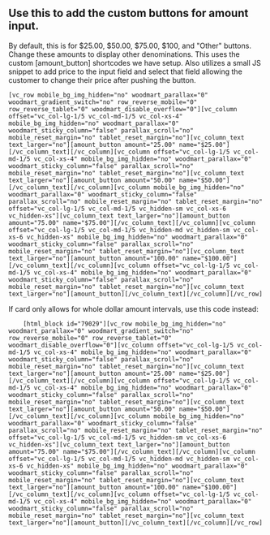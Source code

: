 ## Use this to add the custom buttons for amount input. 

By default, this is for $25.00, $50.00, $75.00, $100, and "Other" buttons. Change these amounts to display other denominations. This uses the custom [amount_button] shortcodes we have setup. Also utilizes a small JS snippet to add price to the input field and select that field allowing the customer to change their price after pushing the button. 

    [vc_row mobile_bg_img_hidden="no" woodmart_parallax="0" woodmart_gradient_switch="no" row_reverse_mobile="0" row_reverse_tablet="0" woodmart_disable_overflow="0"][vc_column offset="vc_col-lg-1/5 vc_col-md-1/5 vc_col-xs-4" mobile_bg_img_hidden="no" woodmart_parallax="0" woodmart_sticky_column="false" parallax_scroll="no" mobile_reset_margin="no" tablet_reset_margin="no"][vc_column_text text_larger="no"][amount_button amount="25.00" name="$25.00"][/vc_column_text][/vc_column][vc_column offset="vc_col-lg-1/5 vc_col-md-1/5 vc_col-xs-4" mobile_bg_img_hidden="no" woodmart_parallax="0" woodmart_sticky_column="false" parallax_scroll="no" mobile_reset_margin="no" tablet_reset_margin="no"][vc_column_text text_larger="no"][amount_button amount="50.00" name="$50.00"][/vc_column_text][/vc_column][vc_column mobile_bg_img_hidden="no" woodmart_parallax="0" woodmart_sticky_column="false" parallax_scroll="no" mobile_reset_margin="no" tablet_reset_margin="no" offset="vc_col-lg-1/5 vc_col-md-1/5 vc_hidden-sm vc_col-xs-6 vc_hidden-xs"][vc_column_text text_larger="no"][amount_button amount="75.00" name="$75.00"][/vc_column_text][/vc_column][vc_column offset="vc_col-lg-1/5 vc_col-md-1/5 vc_hidden-md vc_hidden-sm vc_col-xs-6 vc_hidden-xs" mobile_bg_img_hidden="no" woodmart_parallax="0" woodmart_sticky_column="false" parallax_scroll="no" mobile_reset_margin="no" tablet_reset_margin="no"][vc_column_text text_larger="no"][amount_button amount="100.00" name="$100.00"][/vc_column_text][/vc_column][vc_column offset="vc_col-lg-1/5 vc_col-md-1/5 vc_col-xs-4" mobile_bg_img_hidden="no" woodmart_parallax="0" woodmart_sticky_column="false" parallax_scroll="no" mobile_reset_margin="no" tablet_reset_margin="no"][vc_column_text text_larger="no"][amount_button][/vc_column_text][/vc_column][/vc_row]


If card only allows for whole dollar amount intervals, use this code instead: 

       	[html_block id="79029"][vc_row mobile_bg_img_hidden="no" woodmart_parallax="0" woodmart_gradient_switch="no" row_reverse_mobile="0" row_reverse_tablet="0" woodmart_disable_overflow="0"][vc_column offset="vc_col-lg-1/5 vc_col-md-1/5 vc_col-xs-4" mobile_bg_img_hidden="no" woodmart_parallax="0" woodmart_sticky_column="false" parallax_scroll="no" mobile_reset_margin="no" tablet_reset_margin="no"][vc_column_text text_larger="no"][amount_button amount="25.00" name="$25.00"][/vc_column_text][/vc_column][vc_column offset="vc_col-lg-1/5 vc_col-md-1/5 vc_col-xs-4" mobile_bg_img_hidden="no" woodmart_parallax="0" woodmart_sticky_column="false" parallax_scroll="no" mobile_reset_margin="no" tablet_reset_margin="no"][vc_column_text text_larger="no"][amount_button amount="50.00" name="$50.00"][/vc_column_text][/vc_column][vc_column mobile_bg_img_hidden="no" woodmart_parallax="0" woodmart_sticky_column="false" parallax_scroll="no" mobile_reset_margin="no" tablet_reset_margin="no" offset="vc_col-lg-1/5 vc_col-md-1/5 vc_hidden-sm vc_col-xs-6 vc_hidden-xs"][vc_column_text text_larger="no"][amount_button amount="75.00" name="$75.00"][/vc_column_text][/vc_column][vc_column offset="vc_col-lg-1/5 vc_col-md-1/5 vc_hidden-md vc_hidden-sm vc_col-xs-6 vc_hidden-xs" mobile_bg_img_hidden="no" woodmart_parallax="0" woodmart_sticky_column="false" parallax_scroll="no" mobile_reset_margin="no" tablet_reset_margin="no"][vc_column_text text_larger="no"][amount_button amount="100.00" name="$100.00"][/vc_column_text][/vc_column][vc_column offset="vc_col-lg-1/5 vc_col-md-1/5 vc_col-xs-4" mobile_bg_img_hidden="no" woodmart_parallax="0" woodmart_sticky_column="false" parallax_scroll="no" mobile_reset_margin="no" tablet_reset_margin="no"][vc_column_text text_larger="no"][amount_button][/vc_column_text][/vc_column][/vc_row]

